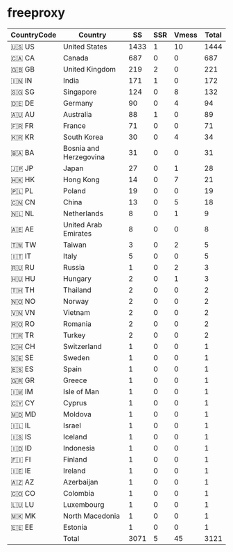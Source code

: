 # freeproxy

|CountryCode|Country|SS|SSR|Vmess|Total|
|  ----  | ----  |  ----  | ----  |  ----  | ----  |
|🇺🇸 US|United States|1433|1|10|1444|
|🇨🇦 CA|Canada|687|0|0|687|
|🇬🇧 GB|United Kingdom|219|2|0|221|
|🇮🇳 IN|India|171|1|0|172|
|🇸🇬 SG|Singapore|124|0|8|132|
|🇩🇪 DE|Germany|90|0|4|94|
|🇦🇺 AU|Australia|88|1|0|89|
|🇫🇷 FR|France|71|0|0|71|
|🇰🇷 KR|South Korea|30|0|4|34|
|🇧🇦 BA|Bosnia and Herzegovina|31|0|0|31|
|🇯🇵 JP|Japan|27|0|1|28|
|🇭🇰 HK|Hong Kong|14|0|7|21|
|🇵🇱 PL|Poland|19|0|0|19|
|🇨🇳 CN|China|13|0|5|18|
|🇳🇱 NL|Netherlands|8|0|1|9|
|🇦🇪 AE|United Arab Emirates|8|0|0|8|
|🇹🇼 TW|Taiwan|3|0|2|5|
|🇮🇹 IT|Italy|5|0|0|5|
|🇷🇺 RU|Russia|1|0|2|3|
|🇭🇺 HU|Hungary|2|0|1|3|
|🇹🇭 TH|Thailand|2|0|0|2|
|🇳🇴 NO|Norway|2|0|0|2|
|🇻🇳 VN|Vietnam|2|0|0|2|
|🇷🇴 RO|Romania|2|0|0|2|
|🇹🇷 TR|Turkey|2|0|0|2|
|🇨🇭 CH|Switzerland|1|0|0|1|
|🇸🇪 SE|Sweden|1|0|0|1|
|🇪🇸 ES|Spain|1|0|0|1|
|🇬🇷 GR|Greece|1|0|0|1|
|🇮🇲 IM|Isle of Man|1|0|0|1|
|🇨🇾 CY|Cyprus|1|0|0|1|
|🇲🇩 MD|Moldova|1|0|0|1|
|🇮🇱 IL|Israel|1|0|0|1|
|🇮🇸 IS|Iceland|1|0|0|1|
|🇮🇩 ID|Indonesia|1|0|0|1|
|🇫🇮 FI|Finland|1|0|0|1|
|🇮🇪 IE|Ireland|1|0|0|1|
|🇦🇿 AZ|Azerbaijan|1|0|0|1|
|🇨🇴 CO|Colombia|1|0|0|1|
|🇱🇺 LU|Luxembourg|1|0|0|1|
|🇲🇰 MK|North Macedonia|1|0|0|1|
|🇪🇪 EE|Estonia|1|0|0|1|
||Total|3071|5|45|3121|
